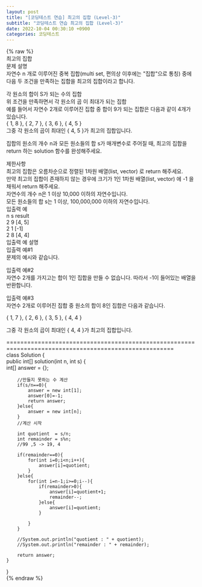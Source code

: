 ```yaml
---  
layout: post  
title: "[코딩테스트 연습] 최고의 집합 (Level-3)"  
subtitle: "코딩테스트 연습 최고의 집합 (Level-3)"  
date: 2022-10-04 00:30:10 +0900  
categories: 코딩테스트  
---  
```

{% raw %}  
최고의 집합  
문제 설명  
자연수 n 개로 이루어진 중복 집합(multi set, 편의상 이후에는 "집합"으로 통칭) 중에 다음 두 조건을 만족하는 집합을 최고의 집합이라고 합니다.  
  
각 원소의 합이 S가 되는 수의 집합  
위 조건을 만족하면서 각 원소의 곱 이 최대가 되는 집합  
예를 들어서 자연수 2개로 이루어진 집합 중 합이 9가 되는 집합은 다음과 같이 4개가 있습니다.  
{ 1, 8 }, { 2, 7 }, { 3, 6 }, { 4, 5 }  
그중 각 원소의 곱이 최대인 { 4, 5 }가 최고의 집합입니다.  
  
집합의 원소의 개수 n과 모든 원소들의 합 s가 매개변수로 주어질 때, 최고의 집합을 return 하는 solution 함수를 완성해주세요.  
  
제한사항  
최고의 집합은 오름차순으로 정렬된 1차원 배열(list, vector) 로 return 해주세요.  
만약 최고의 집합이 존재하지 않는 경우에 크기가 1인 1차원 배열(list, vector) 에 -1 을 채워서 return 해주세요.  
자연수의 개수 n은 1 이상 10,000 이하의 자연수입니다.  
모든 원소들의 합 s는 1 이상, 100,000,000 이하의 자연수입니다.  
입출력 예  
n	s	result  
2	9	[4, 5]  
2	1	[-1]  
2	8	[4, 4]  
입출력 예 설명  
입출력 예#1  
문제의 예시와 같습니다.  
  
입출력 예#2  
자연수 2개를 가지고는 합이 1인 집합을 만들 수 없습니다. 따라서 -1이 들어있는 배열을 반환합니다.  
  
입출력 예#3  
자연수 2개로 이루어진 집합 중 원소의 합이 8인 집합은 다음과 같습니다.  
  
{ 1, 7 }, { 2, 6 }, { 3, 5 }, { 4, 4 }  
  
그중 각 원소의 곱이 최대인 { 4, 4 }가 최고의 집합입니다.  
  
======================================================================================================  
class Solution {  
    public int[] solution(int n, int s) {  
        int[] answer = {};  
  
        //만들지 못하는 수 계산  
        if(s/n==0){  
            answer = new int[1];  
            answer[0]=-1;  
            return answer;  
        }else{  
            answer = new int[n];  
        }  
        //계산 시작  
  
        int quotient  = s/n;  
        int remainder = s%n;  
        //99 ,5 -> 19, 4  
  
        if(remainder==0){  
            for(int i=0;i<n;i++){  
                answer[i]=quotient;  
            }  
        }else{  
            for(int i=n-1;i>=0;i--){  
                if(remainder>0){  
                    answer[i]=quotient+1;  
                    remainder--;  
                }else{  
                    answer[i]=quotient;  
                }  
  
            }  
        }  
  
        //System.out.println("quotient : " + quotient);  
        //System.out.println("remainder : " + remainder);  
  
        return answer;  
    }  
}  
{% endraw %}